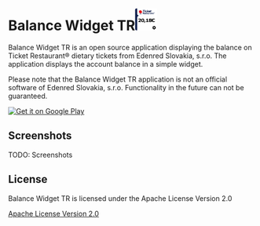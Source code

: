 <h1>Balance Widget TR<img src="images/karta_edenred_preview.png" alt="Application Icon" width="45" height="45"></h1>

Balance Widget TR is an open source application displaying the balance on Ticket Restaurant&#174; dietary tickets from Edenred Slovakia, s.r.o. The application displays the account balance in a simple widget.

Please note that the Balance Widget TR application is not an official software of Edenred Slovakia, s.r.o. Functionality in the future can not be guaranteed.

[<img src="https://play.google.com/intl/en_us/badges/images/generic/en_badge_web_generic.png" alt="Get it on Google Play" height="80">](https://play.google.com/store/apps/details?id=sk.hidasi.balance_tr)

## Screenshots

TODO: Screenshots

## License
Balance Widget TR is licensed under the Apache License Version 2.0

[Apache License Version 2.0](https://www.apache.org/licenses/LICENSE-2.0)
